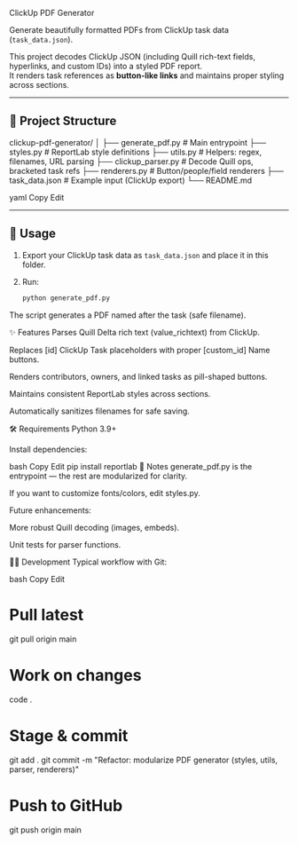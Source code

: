 ClickUp PDF Generator

Generate beautifully formatted PDFs from ClickUp task data (`task_data.json`).

This project decodes ClickUp JSON (including Quill rich-text fields, hyperlinks, and custom IDs) into a styled PDF report.  
It renders task references as **button-like links** and maintains proper styling across sections.

---

## 🔧 Project Structure
clickup-pdf-generator/
│
├── generate_pdf.py # Main entrypoint
├── styles.py # ReportLab style definitions
├── utils.py # Helpers: regex, filenames, URL parsing
├── clickup_parser.py # Decode Quill ops, bracketed task refs
├── renderers.py # Button/people/field renderers
├── task_data.json # Example input (ClickUp export)
└── README.md

yaml
Copy
Edit

---

## 🚀 Usage

1. Export your ClickUp task data as `task_data.json` and place it in this folder.
2. Run:

   ```bash
   python generate_pdf.py
The script generates a PDF named after the task (safe filename).

✨ Features
Parses Quill Delta rich text (value_richtext) from ClickUp.

Replaces [id] ClickUp Task placeholders with proper [custom_id] Name buttons.

Renders contributors, owners, and linked tasks as pill-shaped buttons.

Maintains consistent ReportLab styles across sections.

Automatically sanitizes filenames for safe saving.

🛠 Requirements
Python 3.9+

Install dependencies:

bash
Copy
Edit
pip install reportlab
📌 Notes
generate_pdf.py is the entrypoint — the rest are modularized for clarity.

If you want to customize fonts/colors, edit styles.py.

Future enhancements:

More robust Quill decoding (images, embeds).

Unit tests for parser functions.

🧑‍💻 Development
Typical workflow with Git:

bash
Copy
Edit
# Pull latest
git pull origin main

# Work on changes
code .

# Stage & commit
git add .
git commit -m "Refactor: modularize PDF generator (styles, utils, parser, renderers)"

# Push to GitHub
git push origin main